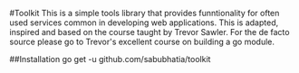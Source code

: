 #Toolkit
This is a simple tools library that provides funntionality for often used services common in developing web applications. This is adapted, inspired and based on the course taught by Trevor Sawler. For the de facto source please go to Trevor's excellent course on building a go module.

##Installation
go get -u github.com/sabubhatia/toolkit